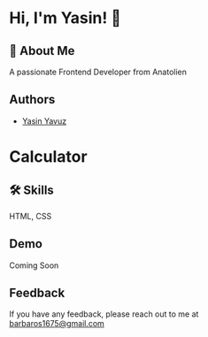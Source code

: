 
# Hi, I'm Yasin! 👋


## 🚀 About Me
A passionate Frontend Developer from Anatolien


## Authors



- [Yasin Yavuz](https://github.com/barbaros163)



# Calculator


## 🛠 Skills
HTML, CSS


## Demo
Coming Soon

## Feedback

If you have any feedback, please reach out to me at barbaros1675@gmail.com

